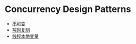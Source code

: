# Concurrency Design Patterns

* [不可变](immutable.md)
* [写时复制](copy-on-write.md)
* [线程本地变量](threadlocal.md)

